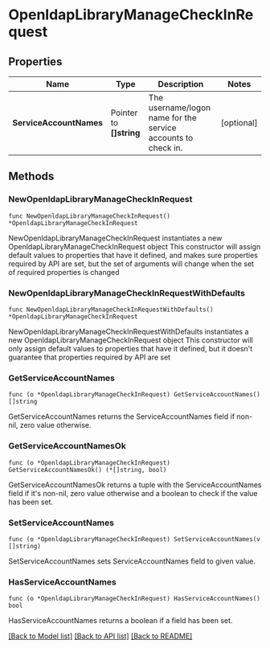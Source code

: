 # OpenldapLibraryManageCheckInRequest

## Properties

Name | Type | Description | Notes
------------ | ------------- | ------------- | -------------
**ServiceAccountNames** | Pointer to **[]string** | The username/logon name for the service accounts to check in. | [optional] 

## Methods

### NewOpenldapLibraryManageCheckInRequest

`func NewOpenldapLibraryManageCheckInRequest() *OpenldapLibraryManageCheckInRequest`

NewOpenldapLibraryManageCheckInRequest instantiates a new OpenldapLibraryManageCheckInRequest object
This constructor will assign default values to properties that have it defined,
and makes sure properties required by API are set, but the set of arguments
will change when the set of required properties is changed

### NewOpenldapLibraryManageCheckInRequestWithDefaults

`func NewOpenldapLibraryManageCheckInRequestWithDefaults() *OpenldapLibraryManageCheckInRequest`

NewOpenldapLibraryManageCheckInRequestWithDefaults instantiates a new OpenldapLibraryManageCheckInRequest object
This constructor will only assign default values to properties that have it defined,
but it doesn't guarantee that properties required by API are set

### GetServiceAccountNames

`func (o *OpenldapLibraryManageCheckInRequest) GetServiceAccountNames() []string`

GetServiceAccountNames returns the ServiceAccountNames field if non-nil, zero value otherwise.

### GetServiceAccountNamesOk

`func (o *OpenldapLibraryManageCheckInRequest) GetServiceAccountNamesOk() (*[]string, bool)`

GetServiceAccountNamesOk returns a tuple with the ServiceAccountNames field if it's non-nil, zero value otherwise
and a boolean to check if the value has been set.

### SetServiceAccountNames

`func (o *OpenldapLibraryManageCheckInRequest) SetServiceAccountNames(v []string)`

SetServiceAccountNames sets ServiceAccountNames field to given value.

### HasServiceAccountNames

`func (o *OpenldapLibraryManageCheckInRequest) HasServiceAccountNames() bool`

HasServiceAccountNames returns a boolean if a field has been set.


[[Back to Model list]](../README.md#documentation-for-models) [[Back to API list]](../README.md#documentation-for-api-endpoints) [[Back to README]](../README.md)



